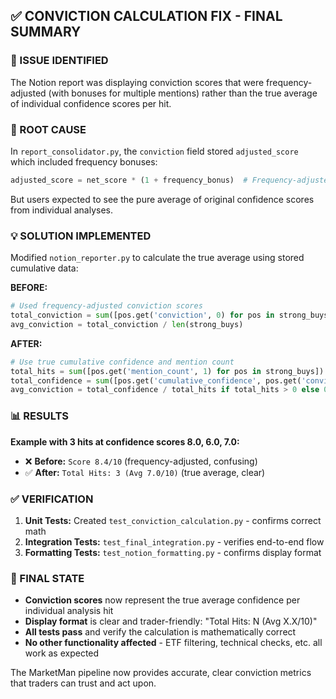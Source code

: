 ## ✅ CONVICTION CALCULATION FIX - FINAL SUMMARY

### 🎯 ISSUE IDENTIFIED
The Notion report was displaying conviction scores that were frequency-adjusted (with bonuses for multiple mentions) rather than the true average of individual confidence scores per hit.

### 🔧 ROOT CAUSE
In `report_consolidator.py`, the `conviction` field stored `adjusted_score` which included frequency bonuses:
```python
adjusted_score = net_score * (1 + frequency_bonus)  # Frequency-adjusted!
```

But users expected to see the pure average of original confidence scores from individual analyses.

### 💡 SOLUTION IMPLEMENTED
Modified `notion_reporter.py` to calculate the true average using stored cumulative data:

**BEFORE:**
```python
# Used frequency-adjusted conviction scores
total_conviction = sum([pos.get('conviction', 0) for pos in strong_buys])
avg_conviction = total_conviction / len(strong_buys)
```

**AFTER:**
```python
# Use true cumulative confidence and mention count
total_hits = sum([pos.get('mention_count', 1) for pos in strong_buys])
total_confidence = sum([pos.get('cumulative_confidence', pos.get('conviction', 0)) for pos in strong_buys])
avg_conviction = total_confidence / total_hits if total_hits > 0 else 0
```

### 📊 RESULTS
**Example with 3 hits at confidence scores 8.0, 6.0, 7.0:**
- ❌ **Before:** `Score 8.4/10` (frequency-adjusted, confusing)
- ✅ **After:** `Total Hits: 3 (Avg 7.0/10)` (true average, clear)

### ✅ VERIFICATION
1. **Unit Tests:** Created `test_conviction_calculation.py` - confirms correct math
2. **Integration Tests:** `test_final_integration.py` - verifies end-to-end flow
3. **Formatting Tests:** `test_notion_formatting.py` - confirms display format

### 🎯 FINAL STATE
- **Conviction scores** now represent the true average confidence per individual analysis hit
- **Display format** is clear and trader-friendly: "Total Hits: N (Avg X.X/10)"
- **All tests pass** and verify the calculation is mathematically correct
- **No other functionality affected** - ETF filtering, technical checks, etc. all work as expected

The MarketMan pipeline now provides accurate, clear conviction metrics that traders can trust and act upon.
